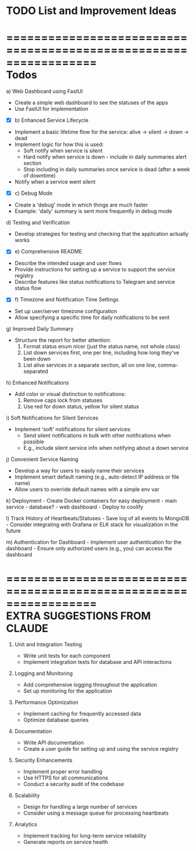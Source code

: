 # TODO List and Improvement Ideas

=================================================================  
Todos
=================================================================


a) Web Dashboard using FastUI
- Create a simple web dashboard to see the statuses of the apps
- Use FastUI for implementation

- [x] b) Enhanced Service Lifecycle
- Implement a basic lifetime flow for the service: alive -> silent -> down -> dead
- Implement logic for how this is used:
    * Soft notify when service is silent
    * Hard notify when service is down - include in daily summaries alert section
    * Stop including in daily summaries once service is dead (after a week of downtime)
- Notify when a service went silent

- [x] c) Debug Mode
- Create a 'debug' mode in which things are much faster
- Example: 'daily' summary is sent more frequently in debug mode

d) Testing and Verification
- Develop strategies for testing and checking that the application actually works

- [x] e) Comprehensive README
- Describe the intended usage and user flows
- Provide instructions for setting up a service to support the service registry
- Describe features like status notifications to Telegram and service status flow

- [x] f) Timezone and Notification Time Settings
- Set up user/server timezone configuration
- Allow specifying a specific time for daily notifications to be sent

g) Improved Daily Summary
- Structure the report for better attention:
    1. Format status enum nicer (just the status name, not whole class)
    2. List down services first, one per line, including how long they've been down
    3. List alive services in a separate section, all on one line, comma-separated

h) Enhanced Notifications
- Add color or visual distinction to notifications:
    1. Remove caps lock from statuses
    2. Use red for down status, yellow for silent status

i) Soft Notifications for Silent Services
- Implement 'soft' notifications for silent services:
    * Send silent notifications in bulk with other notifications when possible
    * E.g., include silent service info when notifying about a down service

j) Convenient Service Naming
- Develop a way for users to easily name their services
- Implement smart default naming (e.g., auto-detect IP address or file name)
- Allow users to override default names with a simple env var

k) Deployment
    - Create Docker containers for easy deployment
        - main service
        - database?
        - web dashboard
    - Deploy to coolify

l) Track History of Heartbeats/Statuses
    - Save log of all events to MongoDB
    - Consider integrating with Grafana or ELK stack for visualization in the future

m) Authentication for Dashboard
    - Implement user authentication for the dashboard
    - Ensure only authorized users (e.g., you) can access the dashboard

=================================================================  
EXTRA SUGGESTIONS FROM CLAUDE
=================================================================

1. Unit and Integration Testing
    - Write unit tests for each component
    - Implement integration tests for database and API interactions

2. Logging and Monitoring
    - Add comprehensive logging throughout the application
    - Set up monitoring for the application

3. Performance Optimization
    - Implement caching for frequently accessed data
    - Optimize database queries

4. Documentation
    - Write API documentation
    - Create a user guide for setting up and using the service registry


6. Security Enhancements
    - Implement proper error handling
    - Use HTTPS for all communications
    - Conduct a security audit of the codebase

7. Scalability
    - Design for handling a large number of services
    - Consider using a message queue for processing heartbeats

8. Analytics
    - Implement tracking for long-term service reliability
    - Generate reports on service health